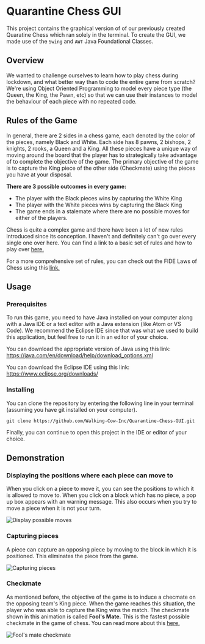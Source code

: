 # Quarantine Chess GUI
This project contains the graphical version of of our previously created Quaratine Chess which ran solely in the terminal. To create the GUI, we made use of the `Swing` and `AWT` Java Foundational Classes.

## Overview
We wanted to challenge ourselves to learn how to play chess during lockdown, and what better way than to code the entire game from scratch? We're using Object Oriented Programming to model every piece type (the Queen, the King, the Pawn, etc) so that we can use their instances to model the behaviour of each piece with no repeated code. 

## Rules of the Game
In general, there are 2 sides in a chess game, each denoted by the color of the pieces, namely Black and White. Each side has 8 pawns, 2 bishops, 2 knights, 2 rooks, a Queen and a King. All these pieces have a unique way of moving around the board that the player has to strategically take advantage of to complete the objective of the game. The primary objective of the game is to capture the King piece of the other side (Checkmate) using the pieces you have at your disposal.

**There are 3 possible outcomes in every game:**
* The player with the Black pieces wins by capturing the White King
* The player with the White pieces wins by capturing the Black King
* The game ends in a stalemate where there are no possible moves for either of the players.

Chess is quite a complex game and there have been a lot of new rules introduced since its conception. I haven't and definitely can't go over every single one over here. You can find a link to a basic set of rules and how to play over [here.](https://www.chess.com/learn-how-to-play-chess)

For a more comprehensive set of rules, you can check out the FIDE Laws of Chess using this [link.](https://www.fide.com/FIDE/handbook/LawsOfChess.pdf)

## Usage
### Prerequisites
To run this game, you need to have Java installed on your computer along with a Java IDE or a text editor with a Java extension (like Atom or VS Code). We recommend the Eclipse IDE since that was what we used to build this application, but feel free to run it in an editor of your choice.

You can download the appropriate version of Java using this link: https://java.com/en/download/help/download_options.xml

You can download the Eclipse IDE using this link: https://www.eclipse.org/downloads/

### Installing

You can clone the repository by entering the following line in your terminal (assuming you have git installed on your computer). 
```
git clone https://github.com/Walking-Cow-Inc/Quarantine-Chess-GUI.git
```
Finally, you can continue to open this project in the IDE or editor of your choice.

## Demonstration
### Displaying the positions where each piece can move to
When you click on a piece to move it, you can see the positions to which it is allowed to move to. When you click on a block which has no piece, a pop up box appears with an warning message. This also occurs when you try to move a piece when it is not your turn.

![Display possible moves](https://github.com/Vatsav14/Project-Pictures/blob/master/Chess/chess-demo1.gif)

### Capturing pieces
A piece can capture an opposing piece by moving to the block in which it is positioned. This eliminates the piece from the game.

![Capturing pieces](https://github.com/Vatsav14/Project-Pictures/blob/master/Chess/chess-capture.gif)

### Checkmate
As mentioned before, the objective of the game is to induce a checmate on the opposing team's King piece. When the game reaches this situation, the player who was able to capture the King wins the match. The checkmate shown in this animation is called **Fool's Mate.** This is the fastest possible checkmate in the game of chess. You can read more about this [here.](https://www.chess.com/article/view/the-fastest-possible-checkmate-in-chess)

![Fool's mate checkmate](https://github.com/Vatsav14/Project-Pictures/blob/master/Chess/chess-checkmate.gif)
